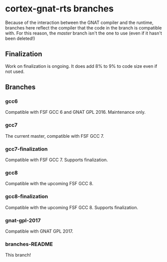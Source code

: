 # cortex-gnat-rts branches #

Because of the interaction between the GNAT compiler and the runtime,
branches here reflect the compiler that the code in the branch is
compatible with. For this reason, the _master_ branch isn't the one to
use (even if it hasn't been deleted!)

## Finalization ##

Work on finalization is ongoing. It does add 8% to 9% to code size
even if not used.

## Branches ##

### gcc6 ###

Compatible with FSF GCC 6 and GNAT GPL 2016. Maintenance only.

### gcc7 ###

The current master, compatible with FSF GCC 7.

### gcc7-finalization ###

Compatible with FSF GCC 7. Supports finalization.

### gcc8 ###

Compatible with the upcoming FSF GCC 8.

### gcc8-finalization ###

Compatible with the upcoming FSF GCC 8. Supports finalization.

### gnat-gpl-2017 ###

Compatible with GNAT GPL 2017.

### branches-README ###

This branch!
